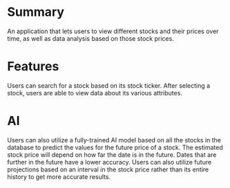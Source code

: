 # Summary
An application that lets users to view different stocks and their prices over time, as well as data analysis based on those stock prices.

# Features
Users can search for a stock based on its stock ticker. After selecting a stock, users are able to view data about its various attributes.

# AI
Users can also utilize a fully-trained AI model based on all the stocks in the database to predict the values for the future price of a stock.
The estimated stock price will depend on how far the date is in the future. Dates that are further in the future have a lower accuracy.
Users can also utilize future projections based on an interval in the stock price rather than its entire history to get more accurate results.
